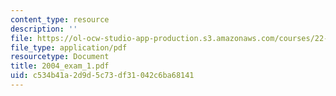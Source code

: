 ```yaml
---
content_type: resource
description: ''
file: https://ol-ocw-studio-app-production.s3.amazonaws.com/courses/22-55j-principles-of-radiation-interactions-fall-2004/c534b41a2d9d5c73df31042c6ba68141_2004_exam_1.pdf
file_type: application/pdf
resourcetype: Document
title: 2004_exam_1.pdf
uid: c534b41a-2d9d-5c73-df31-042c6ba68141
---
```

